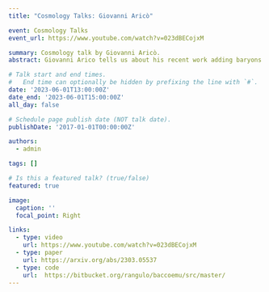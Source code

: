 ```yaml
---
title: "Cosmology Talks: Giovanni Aricò"

event: Cosmology Talks
event_url: https://www.youtube.com/watch?v=023dBECojxM

summary: Cosmology talk by Giovanni Aricò.
abstract: Giovanni Arico tells us about his recent work adding baryons to the modelling of Dark Energy Survey cosmic shear analysis. By adding baryonic modelling he and collaborators are able to use all of the DES data. The cosmological constraints don't tighten a lot, because although a lot of data is added, the baryonic effects are largely degenerate with cosmology. However, they are able to obtain a clear lower bound on one of the baryonic parameters, which parameterises the typical halo mass that has ejected 50% of its gas. Their results are 1.4σ different the DES' own cosmic shear analysis, and therefore their S₈ measurement is not in tension with Planck. This isn't mainly due top the baryons though, so there is no clear story that "baryons are responsible for the S₈ tension". Instead the difference comes roughly half from the methods to include non-linear clustering and half from intrinsic alignment modelling. This isn't a death knell for the S₈ tension in any case because DES cosmic shear alone wasn't in very large tension with Planck, and many other measurements are - however it does highlight how a number of assumptions, each on their own small enough to perhaps not worry about, can ultimately add up to something more substantial. The future is bright as, with appropriate modelling, the "baryonification" methods used here can be used for all the other large scale structure measurements out there. Also, if the baryon parameters are constrained with additional data sets (tSZ, kSZ, X-ray temperature, stellar mass function, etc) then the degeneracies with cosmological parameters can be broken, allowing full constraining power from these small scales.

# Talk start and end times.
#   End time can optionally be hidden by prefixing the line with `#`.
date: '2023-06-01T13:00:00Z'
date_end: '2023-06-01T15:00:00Z'
all_day: false

# Schedule page publish date (NOT talk date).
publishDate: '2017-01-01T00:00:00Z'

authors:
  - admin

tags: []

# Is this a featured talk? (true/false)
featured: true

image:
  caption: ''
  focal_point: Right

links:
  - type: video
    url: https://www.youtube.com/watch?v=023dBECojxM
  - type: paper
    url: https://arxiv.org/abs/2303.05537
  - type: code
    url:  https://bitbucket.org/rangulo/baccoemu/src/master/
---
```

